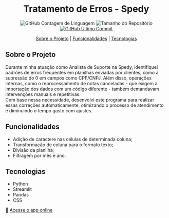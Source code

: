 <h1 align="center">Tratamento de Erros - Spedy </h1>
<p align="center">
  <img alt="GitHub Contagem de Linguagem" src="https://img.shields.io/github/languages/count/laramaia/Tratamento-de-Erros---Spedy">
  <img alt="Tamanho do Repositório" src="https://img.shields.io/github/repo-size/laramaia/Tratamento-de-Erros---Spedy">
  <a 
    href="https://github.com/laramaia/Tratamento-de-Erros---Spedy/commits/main">
    <img alt="GitHub Último Commit" src="https://img.shields.io/github/last-commit/laramaia/Tratamento-de-Erros---Spedy">
  </a>

<p align="center">
  <a href="#sobre-o-projeto">Sobre o Projeto</a> |
  <a href="#funcionalidades">Funcionalidades</a> |
  <a href="#tecnologias">Tecnologias</a>
</p>

## Sobre o Projeto
Durante minha atuação como Analista de Suporte na Spedy, identifiquei padrões de erros frequentes em planilhas enviadas por clientes, como a supressão do 0 em campos como CPF/CNPJ. Além disso, operações internas, como o reprocessamento de notas canceladas - que exigem a importação dos dados com um código diferente - também demandavam intervenções manuais e repetitivas.
<br>Com base nessa necessidade, desenvolvi este programa para realizar essas correções automaticamente, otimizando o processo de atendimento e diminuindo o tempo gasto com ajustes.

## Funcionalidades
- Adição de caractere nas células de determinada coluna;
- Transformação de coluna para o formato texto;
- Divisão da planilha;
- Filtragem por mês e ano.

## Tecnologias
- Python
- Streamlit
- Pandas
- CSS

🔗 [Acesse o app online](https://tratamento-de-planilha.streamlit.app/)
